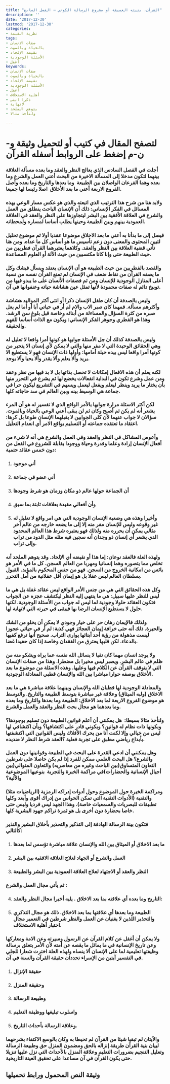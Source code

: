 ```yaml
---
title: "القرآن، بنيته العميقة أو مشروع الرسالة الكوني – الفصل السابع"
description: ''
date: '2017-12-30'
lastmod: '2017-12-30'
categories:
- نظرية القيمة
tags:
- صفات الإنسان
- بالحياة وبالموت
- نقيضه الإلحاد
- الأسئلة الوجودية
- أغفل
keywords:
- صفات الإنسان
- بالحياة وبالموت
- نقيضه الإلحاد
- الأسئلة الوجودية
- أغفل
- أهلية الاستخلاف
- ذكرا انثى
- لانهاية
- يتوهم الملحد
- ولنأخذ مثالا

---
```

# **لتصفح المقال في كتيب أو لتحميل وثيقة و-ن-م إضغط على الروابط أسفله** **القرآن**

### أجلت في الفصل السادس الذي يعالج النظر والعقد وما بعده مسألة العلاقة بينهما لتكون مدخلا إلى المسألة الاخيرة من البحث أعني العمل والشرع وما بعده وهما الفرعان الواصلان بين الطبيعة  وما بعدها والتاريخ وما بعده وأصل الفروع الاربعة أعني ما بعد الأخلاق  اصلا رئيسا لها جميعا.

### ولابد هنا من شرح هذا الترتيب الذي اتبعته والذي هو عكس مسار الوعي بهذه المسائل في الفكر الإنساني: ذلك أن الإنسان الباحث ينطلق من العمل والشرع في العلاقة الأفقية بين البشر ليتجاوزها على النظر والعقد في العلاقة العمودية بينهم وبين الطبيعة وحينها يطلب أساسا لمساره ولمحطاته.

### فيصل إلى ما بدأنا به أعني ما بعد الاخلاق موضوعا عقديا أولا ثم موضوع تحليل لتبين المحتوى والمعنى دون زعم تأسيس ما هو أساس كل ما عداه. ومن هنا تأتي قضية العلاقة بين النظر والعقد. وكلاهما يعتبرهما القرآن فطريين من حيث الطبيعة حتى وإنا كانا مكتسبين من حيث الآلة أو العلوم المساعدة.

### والقصد بالفطريين من حيث الطبيعة هو أن الإنسان يعتقد ويسأل فيشك وكل ما يصفه القرآن من نقاط ضعف في الإنسان لم تمنع القرآن نفسه من نسبة أعلى المنازل الوجودية للإنسان ومن ثم فصفات الأنسان على ما يبدو فيها من توبيخ دائم له صفات محمودة لأنها تمثل عين هشاشة حياته وعنفوانها في آن.

### وليس بالصدفة أن كان طفل الإنسان ذكرا أو انثى أكثر المواليد هشاشة وأكثرهم مسألة. فمهما كان صبر الاب والام لم أر في حياتي أبا أو أما لم يعل صبره من كثرة السؤال والمساءلة من أبنائه وخاصة قبل بلوغ سن الرشد. وهذا هو الفطري وجوهر الفكر الإنساني: ويكون مع الذات أساسا للفهم والحقيقة.

### وليس بالصدفة كذلك أن جل الأسئلة جوابها هو كونها أمرا واقعا لا تعليل له وهي الحقائق الوحيدة التي لا مفر منها والتي لا يمكن لأي إنسان الا يتحير من كونها أمرا واقعا ليس بيده حيلة أمامها: وأولها ذات الإنسان فهو لا يستطيع الا يريد وألا يعلم وألا يقدر وألا يحيا وألا يوجد.

### لكنه يعلم أن هذه الافعال إمكانات لا تحصل بذاتها بل لا بد فيها من نظر وعقد ومن عمل وشرع تكون في البداية انفعالات يخضع لها ثم يشرع في التحرر منها بأن يختار ما يريد وينظر ليعلم ويفعل ليعمل ويسهم في التشريع ليكون حرا في جماعة هي الوسيط بينه وبين العالم في سد حاجاته كلها.

### لكن أكثر الاسئلة مرارة جوابها بالأمر الواقع الذي لا تفسير له هو أن المرء يشعر أنه لم يكن ثم أصبح وكان ثم لن يبقى أعني الوعي بالحياة وبالموت. سؤالان لا جواب عنهما لأن كلى الجوابين لا يقبلهما الإنسان طوعا بل كرها: اعتقاد ما تعتقده جماعته أو التسليم بواقع الامر أي انعدام التعليل.

### وأعوص المشاكل في النظر والعقد وفي العمل والشرع هي أنه لا شيء من أفعال الإنسان إرادة وعلما وقدرة وحياة ووجودا بقابلة للشروع في الفعل من دون خمس عقائد حتمية:

1. ### أني موجود
2. ### أني عضو في جماعة
3. ### أن الجماعة حولها عالم ذو مكان وزمان هو شرط وجودها
4. ### وأن أفعالي مقيدة بعلاقات ثابتة بما سبق
5. ### وأخيرا وهذه هي وضعية الإنسان الوجودية التي هي امر واقع لا تعليل له غير وقوعه وليس للإنسان مفر منه إلا إلى ما يضعه خارجه من عالم آخر مثالي يمكن أن يحرره منه ولذلك فهو يعتبره شرط هذا العالم المحدود الدي يشعر أي إنسان ذو وجدان أنه سجين فيه مثله مثل الدود من تراب وإلى تراب.

### ولهذه العلة فالعقد نوعان: إما هذا أو نقيضه أي الإلحاد. وقد يتوهم الملحد أنه تخلص مما يتصوره وهما إنسانيا ومهربا من العالم السجن. كل ما في الأمر هو يائس من امكانية الخروج من السجن. فهو من جنس المحكوم بالمؤبد. القبول بسلطان العالم ليس عقلا بل هو إيمان أقل عقلانية من أمل التحرر.

### وكل هذه الحقائق التي هي من جنس الأمر الواقع ليس عقائد غفلة بل هي ما ليس للنظر عليها سبيل: هي ما ينتهي إليه النظر ليكتشف عجزه عن الجواب فتكون العقائد حلولا وجودية لما ليس له جواب من الأسئلة الوجودية. لكنها حلول لا يستطيع الإنسان الرضا بها فيبقى في حيرته التي لانهاية لها.

### ولذلك فالإيمان رهان حر على خيار وجودي لا يمكن أن يخلو من الشك والحيرة. ذلك أنه حتى خرافة إيمان العجائز فهي كذبة: لم أر في حياتي عجوزا ليست مذهولة من رؤية أحد أبنائها يوارى التراب. صحيح أنها ترفع كفيها بالدعاء. لكن قلبها يحترق من الفقدان وخاصة إذا كان حفيدا غضا.

### ولا يوجد انسان مهما كان تقيا لا يسائل الله نفسه عما يراه ويشكو منه من ظلم في عالم البشر. ويصبر ليس مخيرا بل مضطرا. وهذا من صفات الإنسان التي لا يتوقف القرآن عن الكلام فيها وعليها. وهذه الاسئلة من موضوع ما بعد الأخلاق بوصفه حوارا مباشرا بين الله والإنسان قطبي المعادلة الوجودية.

### والمعادلة الوجودية لها قطبان الله والإنسان وبينهما علاقة مباشرة هي ما بعد الاخلاق (ولبه الميثاق) وعلاقة غير مباشرة بتوسط الطبيعة والتاريخ. والتوسط هو موضوع الفروع الاربعة لما بعد الاخلاق: الطبيعة وما بعدها والتاريخ وما بعده وما بعدهما هو مجال بحث النظر والعقد والعمل والشرع.

### ولنأخذ مثالا بسيطا:  هل يمكنني أن أعلم قوانين الطبيعة دون تسليم بوجودها؟ وبكونها ذات نظام له قوانين؟ وبكوني قادر على اكتشافها؟ وبأن اكتشافي لها ليس من خيالي وإلا لكنت أنا من يحرك الأفلاك وليس القوانين التي اكتشفتها بأبداع رياضي مطبق على تجربة فعلية ؟العقد شرط النظر لا ضديده.

### وهل يمكنني أن ادعي القدرة على البحث في الطبيعة وقوانينها دون العمل والشرع؟ هل البحث العلمي ممكن للفرد إذا لم يكن حاصلا على شرطين التعاون المتساوق(بين الباحث وغيره من معاصريه) والتعاون المتوالي(بين أجيال الإنسانية والحضارات)في مراكمة الخبرة والتجربة  بنوعيها الموضوعية والآلية؟

### ومراكمة الخبرة حول الموضوع وحول أدوات إدراكه الرمزية (الرياضيات مثلا) والتقنية (الأدوات التقنية التي تمكن الحواس من إدراك أقوى وأبعد وكلها تطبيقات للبصريات والسمعيات خاصة). وهذا الجهد ليس فرديا وليس حتى خاصا بحضارة دون أخرى بل هو ثمرة تراكم جهود البشرية كلها.

### فتكون بينة الرسالة الهادفة إلى التذكير والتحذير بأخلاق البشير والنذير كالتالي:

1. ### ما بعد الاخلاق أو الميثاق بين الله والإنسان علاقة مباشرة تؤسس لما بعدها
2. ### العمل والشرع أو الجهاد لعلاج العلاقة الافقية بين البشر
3. ### النظر والعقد أو الاجتهاد لعلاج العلاقة العمودية بين البشر والطبيعة

### ثم يأتي مجال العمل والشرع :

4. ### التاريخ وما بعده أي علاقته بما بعد الاخلاق . يليه أخيرا مجال النظر والعقد:
5. ### الطبيعة وما بعدها أي علاقتها بما بعد الاخلاق. ذلك هو مجال التذكري والتحذير اللذين لا يغنيان عن العمل والنظر شرطين في التعمير مجال اختبار أهلية الاستخلاف.

### ولا يمكن أن أغفل عن كلام القرآن عن الرسول وسيرته وعن الامة ومعاركها وعن تاريخ الإنسانية في ما يماثل ما يقصه عن أمته لأن الأمر يتعلق برسالة وظيفتها تعليمية لما على الإنسان ألا ينساه ولهذه العلة اخترت شعارا للجلي في التفسير آيتين من الإسراء تحددان حقيقة القرآن والسنة في آن.

1. ### حقيقة الإنزال
2. ### وحقيقة المنزل
3. ### وطبيعة الرسالة
4. ### واسلوب تبليغها ووظيفة التعليم
5. ### وعلاقة الرسالة بأحداث التاريخ.

### والآيتان لم تبقيا شيئا من القرآن لم تحيطا به وكان بالوسع الاكتفاء بشرحهما لبيان بنية القرآن طريقة إنزاله بالحق ومضمون المنزل حق وطبيعة الرسالة وتعليل التنجيم بضرورات التعليم وعلاقة المنزل بالأحداث التي نزل عليها تنزيلا حتى يكون القرآن في آن مساعدا على تحقيق العينة التاريخية.

## وثيقة النص المحمول ورابط تحميلها

###